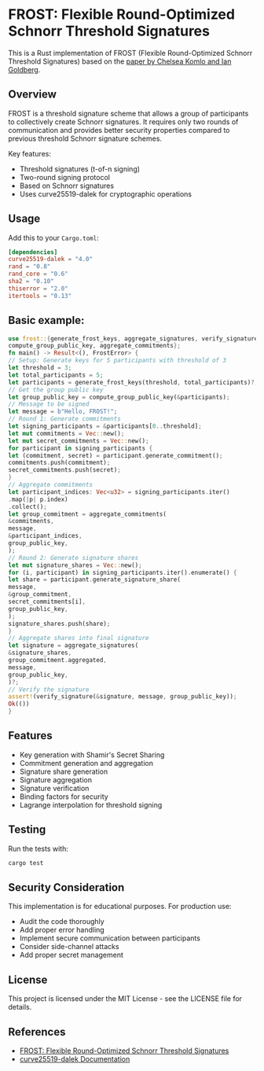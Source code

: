 # FROST: Flexible Round-Optimized Schnorr Threshold Signatures

This is a Rust implementation of FROST (Flexible Round-Optimized Schnorr Threshold Signatures) based on the [paper by Chelsea Komlo and Ian Goldberg](https://eprint.iacr.org/2020/852.pdf).

## Overview

FROST is a threshold signature scheme that allows a group of participants to collectively create Schnorr signatures. It requires only two rounds of communication and provides better security properties compared to previous threshold Schnorr signature schemes.

Key features:
- Threshold signatures (t-of-n signing)
- Two-round signing protocol
- Based on Schnorr signatures
- Uses curve25519-dalek for cryptographic operations

## Usage

Add this to your `Cargo.toml`:

```toml
[dependencies]
curve25519-dalek = "4.0"
rand = "0.8"
rand_core = "0.6"
sha2 = "0.10"
thiserror = "2.0"
itertools = "0.13"
```

## Basic example:

```rust
use frost::{generate_frost_keys, aggregate_signatures, verify_signature,
compute_group_public_key, aggregate_commitments};
fn main() -> Result<(), FrostError> {
// Setup: Generate keys for 5 participants with threshold of 3
let threshold = 3;
let total_participants = 5;
let participants = generate_frost_keys(threshold, total_participants)?;
// Get the group public key
let group_public_key = compute_group_public_key(&participants);
// Message to be signed
let message = b"Hello, FROST!";
// Round 1: Generate commitments
let signing_participants = &participants[0..threshold];
let mut commitments = Vec::new();
let mut secret_commitments = Vec::new();
for participant in signing_participants {
let (commitment, secret) = participant.generate_commitment();
commitments.push(commitment);
secret_commitments.push(secret);
}
// Aggregate commitments
let participant_indices: Vec<u32> = signing_participants.iter()
.map(|p| p.index)
.collect();
let group_commitment = aggregate_commitments(
&commitments,
message,
&participant_indices,
group_public_key,
);
// Round 2: Generate signature shares
let mut signature_shares = Vec::new();
for (i, participant) in signing_participants.iter().enumerate() {
let share = participant.generate_signature_share(
message,
&group_commitment,
secret_commitments[i],
group_public_key,
);
signature_shares.push(share);
}
// Aggregate shares into final signature
let signature = aggregate_signatures(
&signature_shares,
group_commitment.aggregated,
message,
group_public_key,
)?;
// Verify the signature
assert!(verify_signature(&signature, message, group_public_key));
Ok(())
}
```

## Features

- Key generation with Shamir's Secret Sharing
- Commitment generation and aggregation
- Signature share generation
- Signature aggregation
- Signature verification
- Binding factors for security
- Lagrange interpolation for threshold signing

## Testing

Run the tests with:

```bash
cargo test
```

## Security Consideration

This implementation is for educational purposes. For production use:
- Audit the code thoroughly
- Add proper error handling
- Implement secure communication between participants
- Consider side-channel attacks
- Add proper secret management

## License

This project is licensed under the MIT License - see the LICENSE file for details.

## References

- [FROST: Flexible Round-Optimized Schnorr Threshold Signatures](https://eprint.iacr.org/2020/852.pdf)
- [curve25519-dalek Documentation](https://docs.rs/curve25519-dalek)